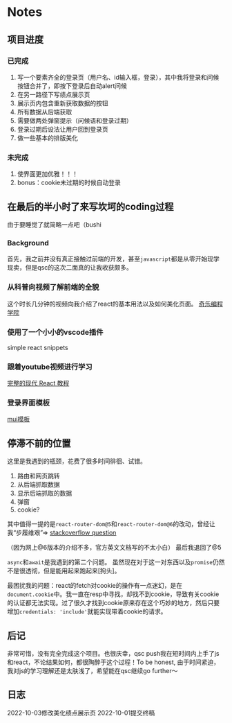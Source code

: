 # Notes

## 项目进度
### 已完成
1. 写一个要素齐全的登录页（用户名、id输入框，登录），其中我将登录和问候按钮合并了，即按下登录后自动alert问候
2. 在另一路径下写绩点展示页
3. 展示页内包含重新获取数据的按钮
4. 所有数据从后端获取
5. 需要做两处弹窗提示（问候语和登录过期）
6. 登录过期后设法让用户回到登录页
7. 做一些基本的排版美化

### 未完成
1. 使界面更加优雅！！！
2. bonus：cookie未过期的时候自动登录

## 在最后的半小时了来写坎坷的coding过程
由于要睡觉了就简略一点吧（bushi

### Background
首先，我之前并没有真正接触过前端的开发，甚至`javascript`都是从零开始现学现卖，但是qsc的这次二面真的让我收获颇多。

### 从科普向视频了解前端的全貌
这个时长几分钟的视频向我介绍了react的基本用法以及如何美化页面。
[奇乐编程学院](https://www.bilibili.com/video/BV1ZL4y1p7Ds/?spm_id_from=333.337.search-card.all.click&vd_source=df203f281c982df7abeb5fe4838d89e8)

### 使用了一个小小的vscode插件
simple react snippets

### 跟着youtube视频进行学习
[完整的现代 React 教程](https://www.bilibili.com/video/BV1Me4y1h7bQ?p=1&vd_source=df203f281c982df7abeb5fe4838d89e8)

### 登录界面模板
[mui模板](https://github.com/mui/material-ui/tree/v5.10.6/docs/data/material/getting-started/templates/sign-in)

## 停滞不前的位置
这里是我遇到的瓶颈，花费了很多时间徘徊、试错。
1. 路由和网页跳转
2. 从后端抓取数据
3. 显示后端抓取的数据
4. 弹窗
5. cookie?

其中值得一提的是`react-router-dom@5`和`react-router-dom@6`的改动，曾经让我“步履维艰”=>
[stackoverflow question](https://stackoverflow.com/questions/70751309/export-switch-imported-as-switch-was-not-found-in-react-router-dom)

（因为网上@6版本的介绍不多，官方英文文档写的不太小白）
最后我退回了@5

`async`和`await`是我遇到的第二个问题。
虽然现在对于这一对东西以及`promise`仍然不是很透彻，但是能用起来跑起来[狗头]。

最困扰我的问题：react的fetch对cookie的操作有一点迷幻，是在`document.cookie`中。我一直在resp中寻找，却找不到cookie，导致有关cookie的认证都无法实现。过了很久才找到cookie原来存在这个巧妙的地方，然后只要增加`credentials: 'include'`就能实现带着cookie的请求。

## 后记
非常可惜，没有完全完成这个项目。也很庆幸，qsc push我在短时间内上手了js和react，不论结果如何，都很陶醉于这个过程！To be honest, 由于时间紧迫，我对js的学习理解还是太肤浅了，希望能在qsc继续go further～

## 日志
2022-10-03修改美化绩点展示页
2022-10-01提交终稿